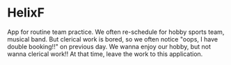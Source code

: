 # HelixF
App for routine team practice.
We often re-schedule for hobby sports team, musical band.
But clerical work is bored, so we often notice "oops, I have double booking!!" on previous day.
We wanna enjoy our hobby, but not wanna clerical work!!
At that time, leave the work to this application.
